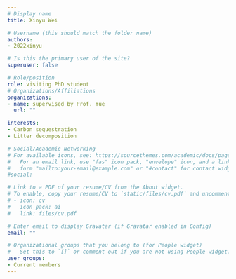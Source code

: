 ```yaml
---
# Display name
title: Xinyu Wei

# Username (this should match the folder name)
authors:
- 2022xinyu

# Is this the primary user of the site?
superuser: false

# Role/position
role: visiting PhD student
# Organizations/Affiliations
organizations:
- name: supervised by Prof. Yue
  url: ""

interests:
- Carbon sequestration
- Litter decomposition

# Social/Academic Networking
# For available icons, see: https://sourcethemes.com/academic/docs/page-builder/#icons
#   For an email link, use "fas" icon pack, "envelope" icon, and a link in the
#   form "mailto:your-email@example.com" or "#contact" for contact widget.
#social:

# Link to a PDF of your resume/CV from the About widget.
# To enable, copy your resume/CV to `static/files/cv.pdf` and uncomment the lines below.
# - icon: cv
#   icon_pack: ai
#   link: files/cv.pdf

# Enter email to display Gravatar (if Gravatar enabled in Config)
email: ""

# Organizational groups that you belong to (for People widget)
#   Set this to `[]` or comment out if you are not using People widget.
user_groups:
- Current members
---
```

